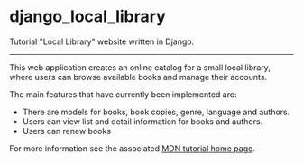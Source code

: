 # django_local_library
Tutorial "Local Library" website written in Django.

----

This web application creates an online catalog for a small local library, where users can browse available books and manage their accounts.

The main features that have currently been implemented are:

* There are models for books, book copies, genre, language and authors.
* Users can view list and detail information for books and authors.
* Users can renew books


For more information see the associated [MDN tutorial home page](https://developer.mozilla.org/en-US/docs/Learn/Server-side/Django/Tutorial_local_library_website).
